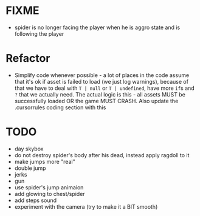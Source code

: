 # FIXME

- spider is no longer facing the player when he is aggro state and is following the player

# Refactor

- Simplify code whenever possible - a lot of places in the code assume that it's ok if asset is failed to load (we just log warnings), because of that we have to deal with `T | null` or `T | undefined`, have more `if`s and `?` that we actually need. The actual logic is this - all assets MUST be successfully loaded OR the game MUST CRASH. Also update the .cursorrules coding section with this

# TODO

- day skybox
- do not destroy spider's body after his dead, instead apply ragdoll to it
- make jumps more "real"
- double jump
- jerks
- gun
- use spider's jump animaion
- add glowing to chest/spider
- add steps sound
- experiment with the camera (try to make it a BIT smooth)
